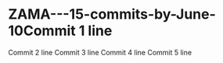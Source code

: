 # ZAMA---15-commits-by-June-10Commit 1 line
Commit 2 line
Commit 3 line
Commit 4 line
Commit 5 line
